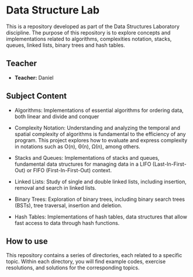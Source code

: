 # Data Structure Lab

This is a repository developed as part of the Data Structures Laboratory discipline. The purpose of this repository is to explore concepts and implementations related to algorithms, complexities notation, stacks, queues, linked lists, binary trees and hash tables.

## Teacher
- **Teacher:** Daniel

## Subject Content

- Algorithms: Implementations of essential algorithms for ordering data, both linear and divide and conquer

- Complexity Notation: Understanding and analyzing the temporal and spatial complexity of algorithms is fundamental to the efficiency of any program. This project explores how to evaluate and express complexity in notations such as O(n), Θ(n), Ω(n), among others.

- Stacks and Queues: Implementations of stacks and queues, fundamental data structures for managing data in a LIFO (Last-In-First-Out) or FIFO (First-In-First-Out) context.

- Linked Lists: Study of single and double linked lists, including insertion, removal and search in linked lists.

- Binary Trees: Exploration of binary trees, including binary search trees (BSTs), tree traversal, insertion and deletion.

- Hash Tables: Implementations of hash tables, data structures that allow fast access to data through hash functions.

## How to use

This repository contains a series of directories, each related to a specific topic. Within each directory, you will find example codes, exercise resolutions, and solutions for the corresponding topics.